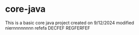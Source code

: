 # core-java
This is a basic core java project 
created on 9/12/2024
modified 
niernnnnnnnn
refefa
DECFEF
REGFERFEF 